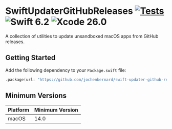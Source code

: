 # SwiftUpdaterGitHubReleases [![Tests](https://github.com/jochenbernard/swift-updater-github-releases/actions/workflows/tests.yml/badge.svg)](https://github.com/jochenbernard/swift-updater-github-releases/actions/workflows/tests.yml) ![Swift 6.2](https://img.shields.io/badge/Swift-6.2-f05138?style=flat) ![Xcode 26.0](https://img.shields.io/badge/Xcode-26.0-0071e3?style=flat)

A collection of utilities to update unsandboxed macOS apps from GitHub releases.

## Getting Started

Add the following dependency to your `Package.swift` file:

```Swift
.package(url: "https://github.com/jochenbernard/swift-updater-github-releases", from: "0.1.0")
```

## Minimum Versions

| Platform | Minimum Version |
| -------- | --------------- |
| macOS    | 14.0            |
